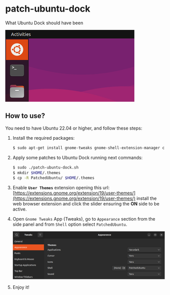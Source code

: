 # patch-ubuntu-dock

What Ubuntu Dock should have been

![screenshot](./images/screenshot.png)

## How to use?

You need to have Ubuntu 22.04 or higher, and follow these steps:

1. Install the required packages:
    ```bash
    $ sudo apt-get install gnome-tweaks gnome-shell-extension-manager chrome-gnome-shell
    ```

2. Apply some patches to Ubuntu Dock running next commands:
    ```bash
    $ sudo ./patch-ubuntu-dock.sh
    $ mkdir $HOME/.themes
    $ cp -R PatchedUbuntu/ $HOME/.themes
    ```

3. Enable **`User Themes`** extension opening this url: [https://extensions.gnome.org/extension/19/user-themes/](https://extensions.gnome.org/extension/19/user-themes/) install the web browser extension and click the slider ensuring the **ON** side to be active.

4. Open `Gnome Tweaks` App (Tweaks), go to `Appearance` section from the side panel and from `Shell` option select `PatchedUbuntu`.

    ![settings](./images/settings.png)

5. Enjoy it!